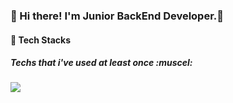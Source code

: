 ### 👋 Hi there! I'm Junior BackEnd Developer.🌱

#### :wrench: Tech Stacks
##### Techs that i've used at least once :muscel:

<img src="https://img.shields.io/badge/SpringBoot-00FF33?style=flat-square&logo=SpringBoot&logoColor=white"/> 


<!--
**lhh7985/lhh7985** is a ✨ _special_ ✨ repository because its `README.md` (this file) appears on your GitHub profile.



Here are some ideas to get you started:

- 🔭 I’m currently working on ...
- 🌱 I’m currently learning ...
- 👯 I’m looking to collaborate on ...
- 🤔 I’m looking for help with ...
- 💬 Ask me about ...
- 📫 How to reach me: ...
- 😄 Pronouns: ...
- ⚡ Fun fact: ...
-->
